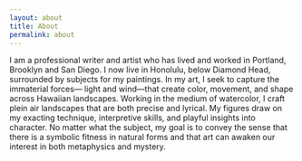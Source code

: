 ```yaml
---
layout: about
title: About
permalink: about
---
```


<!-- This is the base Jekyll theme. You can find out more info about customizing your Jekyll theme, as well as basic Jekyll usage documentation at [jekyllrb.com](https://jekyllrb.com/) -->

I am a professional writer and artist who has lived and worked in Portland, Brooklyn and San Diego.  I now live in Honolulu, below Diamond Head, surrounded by subjects for my paintings.  In my art, I seek to capture the immaterial forces— light and wind—that create color, movement, and shape across Hawaiian landscapes.  Working in the medium of watercolor, I craft plein air landscapes that are both precise and lyrical. My figures draw on my exacting technique,  interpretive skills, and playful insights into character. No matter what the subject, my goal is to convey the sense that there is a symbolic fitness in natural forms and that art can awaken our interest in both metaphysics and mystery. 
